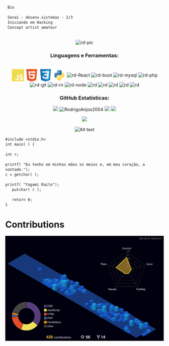 ```RD - profile {

 Bio

 Senai - desenv.sistemas - 2/3
 Iniciando em Hacking 
 Concept artist amateur


```
	
 <div align="center">
 <img align="center" alt="rd-pic" height="360" src="https://api.daily.dev/devcards/f1a0af5038274a0dae81b9ab55852530.png?r=h28" 
alt="Rodrigo Silva dos Anjos's Dev Card">   
</div>    <h3 align="center" height="20" >Linguagens e Ferramentas:</h3>
	
				 
				 
  <div style="display: inline_block;" align="center"><br>
  <img align="center" alt="rd-Js" height="40" width="40" src="https://raw.githubusercontent.com/devicons/devicon/master/icons/javascript/javascript-plain.svg">
  <img align="center" alt="rd-HTML" height="40" width="40" src="https://raw.githubusercontent.com/devicons/devicon/master/icons/html5/html5-original.svg">
  <img align="center" alt="rd-CSS" height="40" width="40" src="https://raw.githubusercontent.com/devicons/devicon/master/icons/css3/css3-original.svg">
  <img align="center" alt="rd-Python" height="40" width="40" src="https://raw.githubusercontent.com/devicons/devicon/master/icons/python/python-original.svg">
  <img align="center" alt="rd-React" height="40" width="40" src="https://logospng.org/download/react/logo-react-1024.png">
  <img align="center" alt="rd-boot" height="40" width="40" src="https://upload.wikimedia.org/wikipedia/commons/thumb/b/b2/Bootstrap_logo.svg/512px-Bootstrap_logo.svg.png">
  <img align="center" alt="rd-mysql" height="40" width="40" src="https://marcas-logos.net/wp-content/uploads/2020/11/MySQL-logo.png">
  <img align="center" alt="rd-php" height="40" width="60" src="https://upload.wikimedia.org/wikipedia/commons/thumb/2/27/PHP-logo.svg/1200px-PHP-logo.svg.png">
  <img align="center" alt="rd-git" height="40" width="50" src="https://git-scm.com/images/logos/downloads/Git-Icon-1788C.png">
  <img align="center" alt="rd-rn" height="40" width="35" src="https://fei.edu.br/~gwachs/disciplinas/CC4670/slides/Aula05/slides/images/react_native_logo.png">
  <img align="center" alt="rd-node" height="40" width="100" src="https://southsystem.files.wordpress.com/2018/09/nodejs.png">
  <img align="center" alt="rd" height="40" width="70" src="https://miro.medium.com/max/540/1*7e9D-oPWPIKBe2AQv862aA.png">
  <img align="center" alt="rd" height="40" width="40"src="https://res.cloudinary.com/postman/image/upload/t_team_logo/v1629869194/team/2893aede23f01bfcbd2319326bc96a6ed0524eba759745ed6d73405a3a8b67a8">
  <img align="center" alt="rd" height="40" width="50" src="https://imagepng.org/wp-content/uploads/2017/06/pinguim-linux-tux-2-871x1024.png">
  <img align="center" alt="rd" height="40" width="70" src="https://miro.medium.com/max/1400/1*FeiTcE7xAIKhNrRa-2_oiQ.png">
  <img align="center" alt="rd" height="40" width="70" src="https://upload.wikimedia.org/wikipedia/commons/3/33/Figma-logo.svg">


</div> 
   <h3 align="center" height="20" >GitHub Estatísticas:</h3>

 <div align="center">
  <img src="https://github-profile-trophy.vercel.app/?username=RodrigoAnjos2004&column=3&margin-w=15&margin-h=15&theme=dark_dimmed"/>
  <img height="200em" width="800" src="https://github-readme-streak-stats.herokuapp.com/?user=RodrigoAnjos2004&theme=highcontrast" alt="RodrigoAnjos2004" /> 
  <img height="180em" src="https://github-readme-stats.vercel.app/api?username=RodrigoAnjos2004&bg_color=1,000000,0e2249&title_color=fff&text_color=fff"/>
  <img height="180em" src="https://github-readme-stats.vercel.app/api/top-langs/?username=rodrigoanjos2004&layout=compact&langs_count=7&bg_color=1,0e2249,000000&title_color=fff&text_color=fff"/>
</div>

	
	
<!--  ## <🛠> ᴛᴇᴄʜ ꜱᴛᴀᴄᴋ </🛠>
| **PROPERTY** | **DATA** |
| --- | --- |
| **Language/IDE** | ![C badge](https://img.shields.io/badge/-000000?style=for-the-badge&logo=c&logoColor=blue)![Python badge](https://img.shields.io/badge/python-458b74?style=for-the-badge&logo=python&logoColor=yellow) ![ReactJs badge](https://img.shields.io/badge/react-5c5a5a?style=for-the-badge&logo=react&logoColor=white)![Emacs badge](https://img.shields.io/badge/emacs-348495?style=for-the-badge&logo=GNUEmacs&logoColor=white)![Shell badge](https://img.shields.io/badge/shell-c59400?style=for-the-badge&logo=shell&logoColor=white)|
| **Database** | ![SQL badge](https://img.shields.io/badge/sql-2d00a0?style=for-the-badge&logo=sqlite&logoColor=white)![Oracle badge](https://img.shields.io/badge/oracle-444444?style=for-the-badge&logo=oracle&logoColor=red)|
| **OS** | ![Gentoo badge](https://img.shields.io/badge/gentoo-8e7cc3?style=for-the-badge&logo=gentoo&logoColor=white) ![Microsoft badge](https://img.shields.io/badge/windows-073763?style=for-the-badge&logo=windows&logoColor=blue) ![Freebsd badge](https://img.shields.io/badge/freebsd-cc0000?style=for-the-badge&logo=freebsd&logoColor=white) ![Openbsd badge](https://img.shields.io/badge/openbsd-ce7e00?style=for-the-badge&logo=openbsd&logoColor=white) ![QubesOs badge](https://img.shields.io/badge/qubes-5b87b0?style=for-the-badge&logo=qubesos&logoColor=white)![GNU badge](https://img.shields.io/badge/GNU-7f661b?style=for-the-badge&logo=gnu&logoColor=white)![HAVOC badge](https://img.shields.io/badge/HAVOC-458b74?style=for-the-badge&logo=android&logoColor=white)|
| **Tools & Platform** | ![HTML5 badge](https://img.shields.io/badge/HTML5-E34F26?style=for-the-badge&logo=html5&logoColor=white) ![CSS3 badge](https://img.shields.io/badge/CSS3-1572B6?style=for-the-badge&logo=css3&logoColor=white) ![Tor badge](https://img.shields.io/badge/TOR-c90076?style=for-the-badge&logo=torbrowser&logoColor=white)![Proton badge](https://img.shields.io/badge/Proton-6aa84f?style=for-the-badge&logo=protonvpn&logoColor=white)![Audacity badge](https://img.shields.io/badge/AUDACITY-0c343d?style=for-the-badge&logo=audacity&logoColor=white)![Krita badge](https://img.shields.io/badge/krita-c27ba0?style=for-the-badge&logo=krita&logoColor=white)![Obs badge](https://img.shields.io/badge/OBS-990000?style=for-the-badge&logo=OBSstudio&logoColor=white)![Gimp badge](https://img.shields.io/badge/gimp-783f04?style=for-the-badge&logo=gimp&logoColor=white) | -->

  <div align="center">

![](https://komarev.com/ghpvc/?username=RodrigoAnjos2004&style=for-the-badge&color=blue)
 </div>
	
 



<div align="center">
<!-- 
[![spotify-github-profile](https://spotify-github-profile.vercel.app/api/view?uid=q1ih9uc9sthmpu7g5mz9hqb5t&cover_image=true&theme=default&bar_color=000000&bar_color_cover=true)](https://github.com/kittinan/spotify-github-profile) -->
	
 ![Alt text](https://spotify-recently-played-readme.vercel.app/api?user=q1ih9uc9sthmpu7g5mz9hqb5t&width=1000)

	
</div>

```RD
#include <stdio.h>
int main( ) {

int r;

printf( "Eu tenho em minhas mãos os meios e, em meu coração, a vontade.");
c = getchar( );

printf( "Yagami Raito");
   putchar( r );

   return 0;
}
```
# Contributions

![](./profile-3d-contrib/profile-night-view.svg)
  

	   
 
